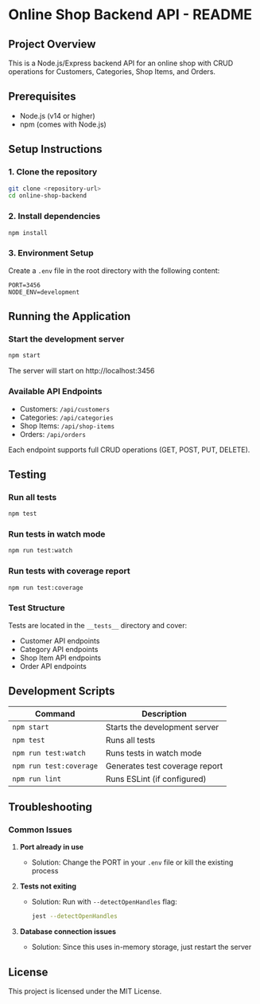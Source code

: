 # Online Shop Backend API - README

## Project Overview
This is a Node.js/Express backend API for an online shop with CRUD operations for Customers, Categories, Shop Items, and Orders.

## Prerequisites
- Node.js (v14 or higher)
- npm (comes with Node.js)

## Setup Instructions

### 1. Clone the repository
```bash
git clone <repository-url>
cd online-shop-backend
```

### 2. Install dependencies
```bash
npm install
```

### 3. Environment Setup
Create a `.env` file in the root directory with the following content:
```
PORT=3456
NODE_ENV=development
```

## Running the Application

### Start the development server
```bash
npm start
```
The server will start on http://localhost:3456

### Available API Endpoints
- Customers: `/api/customers`
- Categories: `/api/categories`
- Shop Items: `/api/shop-items`
- Orders: `/api/orders`

Each endpoint supports full CRUD operations (GET, POST, PUT, DELETE).

## Testing

### Run all tests
```bash
npm test
```

### Run tests in watch mode
```bash
npm run test:watch
```

### Run tests with coverage report
```bash
npm run test:coverage
```

### Test Structure
Tests are located in the `__tests__` directory and cover:
- Customer API endpoints
- Category API endpoints
- Shop Item API endpoints
- Order API endpoints

## Development Scripts

| Command | Description |
|---------|-------------|
| `npm start` | Starts the development server |
| `npm test` | Runs all tests |
| `npm run test:watch` | Runs tests in watch mode |
| `npm run test:coverage` | Generates test coverage report |
| `npm run lint` | Runs ESLint (if configured) |

## Troubleshooting

### Common Issues

1. **Port already in use**
   - Solution: Change the PORT in your `.env` file or kill the existing process

2. **Tests not exiting**
   - Solution: Run with `--detectOpenHandles` flag:
     ```bash
     jest --detectOpenHandles
     ```

3. **Database connection issues**
   - Solution: Since this uses in-memory storage, just restart the server

## License
This project is licensed under the MIT License.
